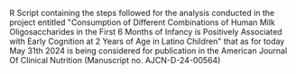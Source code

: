 R Script containing the steps followed for the analysis conducted in the project entitled "Consumption of Different Combinations of Human Milk Oligosaccharides in the First 6 Months of Infancy is Positively Associated with Early Cognition at 2 Years of Age in Latino Children" that as for today May 31th 2024 is being considered for publication in the American Journal Of Clinical Nutrition (Manuscript no. AJCN-D-24-00564)
